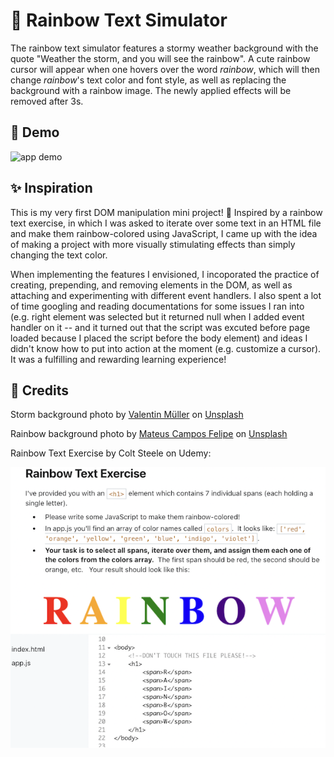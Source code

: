 # 🌈 Rainbow Text Simulator 


The rainbow text simulator features a stormy weather background with the quote "Weather the storm, and you will see the rainbow". A cute rainbow cursor will appear when one hovers over the word *rainbow*, which will then change *rainbow*'s text color and font style, as well as replacing the background with a rainbow image. The newly applied effects will be removed after 3s.


## 🎉 Demo 

![app demo](Assets/rainbow-demo.gif)


## ✨ Inspiration

This is my very first DOM manipulation mini project! 🌈 Inspired by a rainbow text exercise, in which I was asked to iterate over some text in an HTML file and make them rainbow-colored using JavaScript, I came up with the idea of making a project with more visually stimulating effects than simply changing the text color. 

When implementing the features I envisioned, I incoporated the practice of creating, prepending, and removing elements in the DOM, as well as attaching and experimenting with different event handlers. I also spent a lot of time googling and reading documentations for some issues I ran into (e.g. right element was selected but it returned null when I added event handler on it -- and it turned out that the script was excuted before page loaded because I placed the script before the body element) and ideas I didn't know how to put into action at the moment (e.g. customize a cursor). It was a fulfilling and rewarding learning experience!


## 👏 Credits

Storm background photo by <a href="https://unsplash.com/@wackeltin_meem?utm_source=unsplash&utm_medium=referral&utm_content=creditCopyText">Valentin Müller</a> on <a href="https://unsplash.com/s/photos/storm?utm_source=unsplash&utm_medium=referral&utm_content=creditCopyText">Unsplash</a>

Rainbow background photo by <a href="https://unsplash.com/@matcfelipe?utm_source=unsplash&utm_medium=referral&utm_content=creditCopyText">Mateus Campos Felipe</a> on <a href="https://unsplash.com/s/photos/rainbow?utm_source=unsplash&utm_medium=referral&utm_content=creditCopyText">Unsplash</a>

Rainbow Text Exercise by Colt Steele on Udemy:

![exercise](Assets/rainbow-text-exercise.png)
